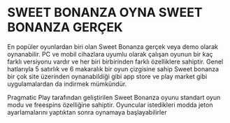 
<br>
<br>
<br>
<br>

# SWEET BONANZA OYNA SWEET BONANZA GERÇEK

En popüler oyunlardan biri olan Sweet Bonanza gerçek veya demo olarak oynanabilir. PC ve mobil cihazlara uyumlu olarak çalışan oyunun bir kaç farklı versiyonu vardır ve her biri birbirinden farklı özelliklere sahiptir. Genel hatlarıyla 5 satırlık ve  6 makaralık bir oyun çizgisine sahip Sweet bonanza bir çok site üzerinden oynanabildiği gibi app store ve play market gibi uygulamalardan da indirmek mümkündür.

Pragmatic Play tarafından geliştirilen Sweet Bonanza oyunu standart oyun modu ve freespins özelliğine sahiptir. Oyuncular istedikleri modda jeton ayarlamalarını yaptıktan sonra oynamaya başlayabilirler
